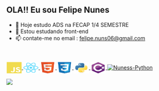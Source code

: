## OLA!! Eu sou Felipe Nunes 

- 🔭 Hoje estudo ADS na FECAP 1/4 SEMESTRE
- 🌱 Estou estudando front-end
- 📫 contate-me no email : felipe.nuns06@gmail.com

<div>
    <a href="https://beacons.ai/fenuness">
    <img height="180" src=""   >
    
</div>


<div style="display: inline_block"><br>
  <img align="center" alt="Nuness-Js" height="30" width="40" src="https://raw.githubusercontent.com/devicons/devicon/master/icons/javascript/javascript-plain.svg">
  <img align="center" alt="Nuness-React" height="30" width="40" src="https://raw.githubusercontent.com/devicons/devicon/master/icons/react/react-original.svg">
  <img align="center" alt="Nuness-HTML" height="30" width="40" src="https://raw.githubusercontent.com/devicons/devicon/master/icons/html5/html5-original.svg">
  <img align="center" alt="Nuness-CSS" height="30" width="40" src="https://raw.githubusercontent.com/devicons/devicon/master/icons/css3/css3-original.svg">
  <img align="center" alt="Nuness-Python" height="30" width="40" src="https://raw.githubusercontent.com/devicons/devicon/master/icons/python/python-original.svg">
  <img align="center" alt="Nuness-Csharp" height="30" width="40" src="https://raw.githubusercontent.com/devicons/devicon/master/icons/csharp/csharp-original.svg">
  <img align="center" alt="Nuness-Python" height="30" width="40" src="https://cdn.jsdelivr.net/gh/devicons/devicon@latest/icons/sqldeveloper/sqldeveloper-original.svg" />
          
</div>
  

<div> 
    
  <a href=https://www.linkedin.com/in/felipe-nunes-de-almeida-a5719634b/ target="_blank"><img src="https://img.shields.io/badge/-LinkedIn-%230077B5?style=for-the-badge&logo=linkedin&logoColor=white" target="_blank"></a> 

</div>

